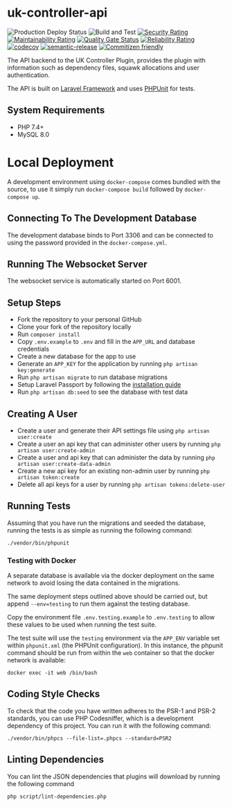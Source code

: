 # uk-controller-api

![Production Deploy Status](https://github.com/VATSIM-UK/uk-controller-api/workflows/Deploy/badge.svg?branch=main)
![Build and Test](https://github.com/VATSIM-UK/uk-controller-api/workflows/Build%20and%20Test/badge.svg)
[![Security Rating](https://sonarcloud.io/api/project_badges/measure?project=VATSIM-UK_uk-controller-api&metric=security_rating)](https://sonarcloud.io/dashboard?id=VATSIM-UK_uk-controller-api)
[![Maintainability Rating](https://sonarcloud.io/api/project_badges/measure?project=VATSIM-UK_uk-controller-api&metric=sqale_rating)](https://sonarcloud.io/dashboard?id=VATSIM-UK_uk-controller-api)
[![Quality Gate Status](https://sonarcloud.io/api/project_badges/measure?project=VATSIM-UK_uk-controller-api&metric=alert_status)](https://sonarcloud.io/dashboard?id=VATSIM-UK_uk-controller-api)
[![Reliability Rating](https://sonarcloud.io/api/project_badges/measure?project=VATSIM-UK_uk-controller-api&metric=reliability_rating)](https://sonarcloud.io/dashboard?id=VATSIM-UK_uk-controller-api)
[![codecov](https://codecov.io/gh/VATSIM-UK/uk-controller-api/branch/main/graph/badge.svg)](https://codecov.io/gh/VATSIM-UK/uk-controller-api)
[![semantic-release](https://img.shields.io/badge/%20%20%F0%9F%93%A6%F0%9F%9A%80-semantic--release-e10079.svg)](https://github.com/semantic-release/semantic-release)
[![Commitizen friendly](https://img.shields.io/badge/commitizen-friendly-brightgreen.svg)](http://commitizen.github.io/cz-cli/)

The API backend to the UK Controller Plugin, provides the plugin with information such
as dependency files, squawk allocations and user authentication.

The API is built on [Laravel Framework](https://laravel.com/) and uses [PHPUnit](https://phpunit.de/) for tests.

## System Requirements

- PHP 7.4+
- MySQL 8.0

# Local Deployment

A development environment using `docker-compose` comes bundled with the source, to use it simply run `docker-compose build`
followed by `docker-compose up`.

## Connecting To The Development Database

The development database binds to Port 3306 and can be connected to using the password provided in
the `docker-compose.yml`.

## Running The Websocket Server

The websocket service is automatically started on Port 6001.

## Setup Steps

- Fork the repository to your personal GitHub
- Clone your fork of the repository locally
- Run `composer install`
- Copy `.env.example` to `.env` and fill in the `APP_URL` and database credentials
- Create a new database for the app to use
- Generate an `APP_KEY` for the application by running `php artisan key:generate`
- Run `php artisan migrate` to run database migrations
- Setup Laravel Passport by following the [installation guide](https://laravel.com/docs/5.7/passport#frontend-quickstart)
- Run `php artisan db:seed` to see the database with test data

## Creating A User

- Create a user and generate their API settings file using `php artisan user:create`
- Create a user an api key that can administer other users by running `php artisan user:create-admin`
- Create a user and api key that can administer the data by running `php artisan user:create-data-admin`
- Create a new api key for an existing non-admin user by running `php artisan token:create`
- Delete all api keys for a user by running `php artisan tokens:delete-user`

## Running Tests

Assuming that you have run the migrations and seeded the database, running the tests is as simple as
running the following command:

`./vendor/bin/phpunit`

### Testing with Docker
A separate database is available via the docker deployment on the same network to avoid losing the data contained in the migrations.

The same deployment steps outlined above should be carried out, but append `--env=testing` to run them against the testing database.

Copy the environment file `.env.testing.example` to `.env.testing` to allow these values to be used when running the test suite. 

The test suite will use the `testing` environment via the `APP_ENV` variable set within `phpunit.xml` (the PHPUnit configuration).
In this instance, the phpunit command should be run from within the `web` container so that the docker network is available:

`docker exec -it web /bin/bash`

## Coding Style Checks

To check that the code you have written adheres to the PSR-1 and PSR-2 standards, you can use PHP Codesniffer,
which is a development dependency of this project. You can run it with the following command:

`./vendor/bin/phpcs --file-list=.phpcs --standard=PSR2`

## Linting Dependencies

You can lint the JSON dependencies that plugins will download by running the following command

`php script/lint-dependencies.php`
